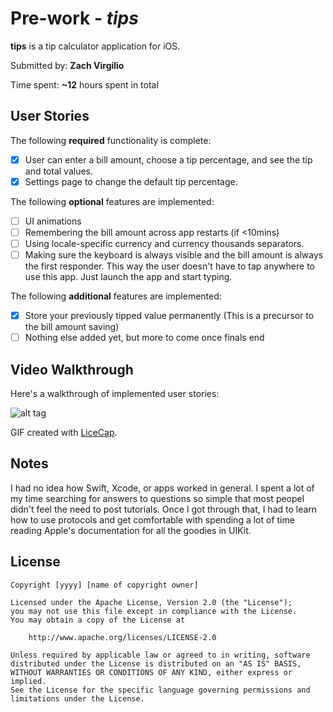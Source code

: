 # Pre-work - *tips*

**tips** is a tip calculator application for iOS.

Submitted by: **Zach Virgilio**

Time spent: **~12** hours spent in total

## User Stories

The following **required** functionality is complete:

* [x] User can enter a bill amount, choose a tip percentage, and see the tip and total values.
* [x] Settings page to change the default tip percentage.

The following **optional** features are implemented:
* [ ] UI animations
* [ ] Remembering the bill amount across app restarts (if <10mins) 
* [ ] Using locale-specific currency and currency thousands separators.
* [ ] Making sure the keyboard is always visible and the bill amount is always the first responder. This way the user doesn't have to tap anywhere to use this app. Just launch the app and start typing.

The following **additional** features are implemented:

- [x] Store your previously tipped value permanently (This is a precursor to the bill amount saving)
- [ ] Nothing else added yet, but more to come once finals end

## Video Walkthrough 

Here's a walkthrough of implemented user stories:

![alt tag](https://raw.github.com/zvirgilio/Hello-Git/master/tipWalkthrough1.gif)

GIF created with [LiceCap](http://www.cockos.com/licecap/).

## Notes

I had no idea how Swift, Xcode, or apps worked in general.  I spent a lot of my time searching for answers to questions so simple that most peopel didn't feel the need to post tutorials. Once I got through that, I had to learn how to use protocols and get comfortable with spending a lot of time reading Apple's documentation for all the goodies in UIKit.

## License

    Copyright [yyyy] [name of copyright owner]

    Licensed under the Apache License, Version 2.0 (the "License");
    you may not use this file except in compliance with the License.
    You may obtain a copy of the License at

        http://www.apache.org/licenses/LICENSE-2.0

    Unless required by applicable law or agreed to in writing, software
    distributed under the License is distributed on an "AS IS" BASIS,
    WITHOUT WARRANTIES OR CONDITIONS OF ANY KIND, either express or implied.
    See the License for the specific language governing permissions and
    limitations under the License.
